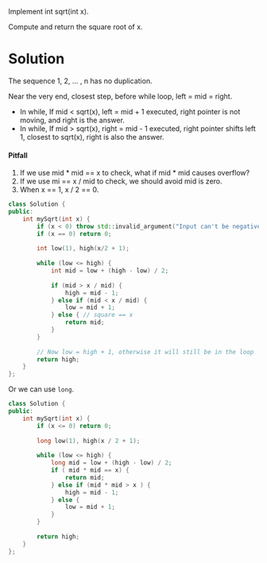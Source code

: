 Implement int sqrt(int x).

Compute and return the square root of x.
  
  
# Solution

The sequence 1, 2, ... , n has no duplication.

Near the very end, closest step, before while loop, left = mid = right.


* In while, If mid < sqrt(x), left = mid + 1 executed, right pointer is not moving, and right is the answer.
* In while, If mid > sqrt(x), right = mid - 1 executed, right pointer shifts left 1, closest to sqrt(x), right is also the answer.

#### Pitfall

1. If we use mid * mid == x to check, what if mid * mid causes overflow?
2. If we use mi == x / mid to check, we should avoid mid is zero.
3. When x == 1, x / 2 == 0.

```cpp
class Solution {
public:
    int mySqrt(int x) {
        if (x < 0) throw std::invalid_argument("Input can't be negative");
        if (x == 0) return 0;
        
        int low(1), high(x/2 + 1);
        
        while (low <= high) {
            int mid = low + (high - low) / 2;
            
            if (mid > x / mid) {
                high = mid - 1;
            } else if (mid < x / mid) {
                low = mid + 1;
            } else { // square == x
                return mid;
            }
        }
        
        // Now low = high + 1, otherwise it will still be in the loop
        return high;
    }
};
```

Or we can use ```long```.

```cpp
class Solution {
public:
    int mySqrt(int x) { 
        if (x <= 0) return 0;
        
        long low(1), high(x / 2 + 1);
        
        while (low <= high) {
            long mid = low + (high - low) / 2;
            if ( mid * mid == x) {
                return mid;
            } else if (mid * mid > x ) {
                high = mid - 1;
            } else {
                low = mid + 1;
            }
        }
        
        return high;
    }
};
```
